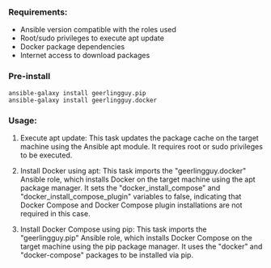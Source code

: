 

### Requirements:
- Ansible version compatible with the roles used
- Root/sudo privileges to execute apt update
- Docker package dependencies
- Internet access to download packages

### Pre-install

```
ansible-galaxy install geerlingguy.pip
ansible-galaxy install geerlingguy.docker
```

### Usage:

1. Execute apt update: This task updates the package cache on the target machine using the Ansible apt module. It requires root or sudo privileges to be executed.

2. Install Docker using apt: This task imports the "geerlingguy.docker" Ansible role, which installs Docker on the target machine using the apt package manager. It sets the "docker_install_compose" and "docker_install_compose_plugin" variables to false, indicating that Docker Compose and Docker Compose plugin installations are not required in this case.

3. Install Docker Compose using pip: This task imports the "geerlingguy.pip" Ansible role, which installs Docker Compose on the target machine using the pip package manager. It uses the "docker" and "docker-compose" packages to be installed via pip.
